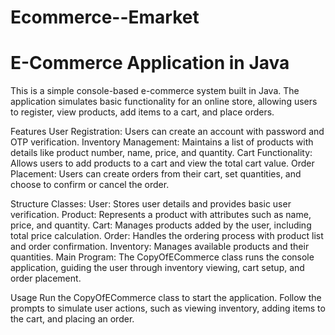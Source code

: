 # Ecommerce--Emarket
# E-Commerce Application in Java
This is a simple console-based e-commerce system built in Java. The application simulates basic functionality for an online store, allowing users to register, view products, add items to a cart, and place orders.

Features
User Registration: Users can create an account with password and OTP verification.
Inventory Management: Maintains a list of products with details like product number, name, price, and quantity.
Cart Functionality: Allows users to add products to a cart and view the total cart value.
Order Placement: Users can create orders from their cart, set quantities, and choose to confirm or cancel the order.

Structure
Classes:
User: Stores user details and provides basic user verification.
Product: Represents a product with attributes such as name, price, and quantity.
Cart: Manages products added by the user, including total price calculation.
Order: Handles the ordering process with product list and order confirmation.
Inventory: Manages available products and their quantities.
Main Program: The CopyOfECommerce class runs the console application, guiding the user through inventory viewing, cart setup, and order placement.

Usage
Run the CopyOfECommerce class to start the application. Follow the prompts to simulate user actions, such as viewing inventory, adding items to the cart, and placing an order.
